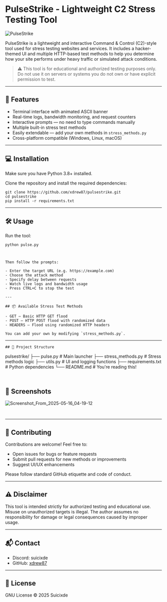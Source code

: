 # PulseStrike - Lightweight C2 Stress Testing Tool

![PulseStrike](https://img.shields.io/badge/PulseStrike-C2%20Stress%20Tool-green)

PulseStrike is a lightweight and interactive Command & Control (C2)-style tool used for stress testing websites and services. It includes a hacker-themed UI and multiple HTTP-based test methods to help you determine how your site performs under heavy traffic or simulated attack conditions.

> ⚠️ This tool is for educational and authorized testing purposes only. Do not use it on servers or systems you do not own or have explicit permission to test.

---

## 🚀 Features

- Terminal interface with animated ASCII banner  
- Real-time logs, bandwidth monitoring, and request counters  
- Interactive prompts — no need to type commands manually  
- Multiple built-in stress test methods  
- Easily extendable — add your own methods in `stress_methods.py`  
- Cross-platform compatible (Windows, Linux, macOS)

---

## 💻 Installation

Make sure you have Python 3.8+ installed.

Clone the repository and install the required dependencies:

```
git clone https://github.com/xdrew87/pulsestrike.git
cd pulsestrike
pip install -r requirements.txt
```

---

## 🛠️ Usage

Run the tool:

```
python pulse.py



Then follow the prompts:

- Enter the target URL (e.g. https://example.com)  
- Choose the attack method  
- Specify delay between requests  
- Watch live logs and bandwidth usage  
- Press CTRL+C to stop the test

---

## 📦 Available Stress Test Methods

- GET — Basic HTTP GET flood  
- POST — HTTP POST flood with randomized data  
- HEADERS — Flood using randomized HTTP headers  

You can add your own by modifying `stress_methods.py`.
```
---
```
## 📂 Project Structure
```
pulsestrike/
├── pulse.py               # Main launcher
├── stress_methods.py      # Stress methods logic
├── utils.py               # UI and logging functions
├── requirements.txt       # Python dependencies
└── README.md              # You're reading this!
```
```
```
```

## 📸 Screenshots
![Screenshot_From_2025-05-16_04-19-12](https://github.com/user-attachments/assets/c3e6b76c-1a02-4017-a52b-3210ef0c1cf1)
```
```
```
```

---

## 🤝 Contributing

Contributions are welcome! Feel free to:

- Open issues for bugs or feature requests  
- Submit pull requests for new methods or improvements  
- Suggest UI/UX enhancements  

Please follow standard GitHub etiquette and code of conduct.

---

## ⚠️ Disclaimer

This tool is intended strictly for authorized testing and educational use. Misuse on unauthorized targets is illegal. The author assumes no responsibility for damage or legal consequences caused by improper usage.

---

## 📬 Contact

- Discord: suicixde  
- GitHub: [xdrew87](https://github.com/xdrew87)

---

## 🪪 License

GNU License © 2025 Suicixde
